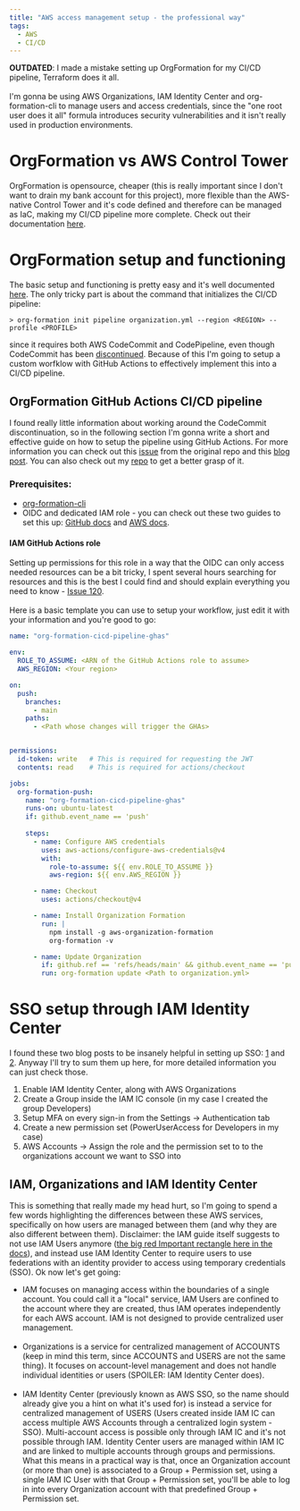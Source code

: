 ```yaml
---
title: "AWS access management setup - the professional way"
tags:
  - AWS
  - CI/CD
---
```

**OUTDATED**: I made a mistake setting up OrgFormation for my CI/CD pipeline, Terraform does it all. <br> <br>
I'm gonna be using AWS Organizations, IAM Identity Center and org-formation-cli to manage users and access credentials, since the "one root user does it all" formula introduces security vulnerabilities and it isn't really used in production environments. 

# OrgFormation vs AWS Control Tower
OrgFormation is opensource, cheaper (this is really important since I don't want to drain my bank account for this project), more flexible than the AWS-native Control Tower and it's code defined and therefore can be managed as IaC, making my CI/CD pipeline more complete. Check out their documentation [here](https://github.com/org-formation/org-formation-cli/blob/master/docs/articles/aws-organizations.md). 

# OrgFormation setup and functioning
The basic setup and functioning is pretty easy and it's well documented [here](https://github.com/org-formation/org-formation-cli/blob/master/docs/articles/org-formation.md). The only tricky part is about the command that initializes the CI/CD pipeline:
```
> org-formation init pipeline organization.yml --region <REGION> --profile <PROFILE>
```
since it requires both AWS CodeCommit and CodePipeline, even though CodeCommit has been [discontinued](https://aws.amazon.com/blogs/devops/how-to-migrate-your-aws-codecommit-repository-to-another-git-provider/#:~:text=After%20careful%20consideration%2C%20we%20have,use%20the%20service%20as%20normal.). Because of this I'm going to setup a custom worfklow with GitHub Actions to effectively implement this into a CI/CD pipeline. 

## OrgFormation GitHub Actions CI/CD pipeline
I found really little information about working around the CodeCommit discontinuation, so in the following section I'm gonna write a short and effective guide on how to setup the pipeline using GitHub Actions. For more information you can check out this [issue](https://github.com/org-formation/org-formation-cli/issues/568) from the original repo and this [blog post](https://mantelgroup.com.au/managing-multiple-aws-accounts-with-org-formation/). You can also check out my [repo](https://github.com/aloilor/org-formation-github-actions) to get a better grasp of it. 

### Prerequisites:
- [org-formation-cli](https://github.com/org-formation/org-formation-cli) 
- OIDC and dedicated IAM role - you can check out these two guides to set this up: [GitHub docs](https://docs.github.com/en/actions/security-for-github-actions/security-hardening-your-deployments/configuring-openid-connect-in-amazon-web-services) and [AWS docs](https://docs.aws.amazon.com/IAM/latest/UserGuide/id_roles_create_for-idp_oidc.html#idp_oidc_Create_GitHub). 

#### IAM GitHub Actions role
Setting up permissions for this role in a way that the OIDC can only access needed resources can be a bit tricky, I spent several hours searching for resources and this is the best I could find and should explain everything you need to know - [Issue 120](https://github.com/org-formation/org-formation-cli/issues/120#issuecomment-751415550). <br> <br>
Here is a basic template you can use to setup your workflow, just edit it with your information and you're good to go:
```yaml
name: "org-formation-cicd-pipeline-ghas"

env:
  ROLE_TO_ASSUME: <ARN of the GitHub Actions role to assume>
  AWS_REGION: <Your region>

on:
  push:
    branches:
      - main     
    paths:
      - <Path whose changes will trigger the GHAs>


permissions:
  id-token: write   # This is required for requesting the JWT
  contents: read    # This is required for actions/checkout

jobs:
  org-formation-push:
    name: "org-formation-cicd-pipeline-ghas"
    runs-on: ubuntu-latest
    if: github.event_name == 'push'  
    
    steps:
      - name: Configure AWS credentials
        uses: aws-actions/configure-aws-credentials@v4
        with:
          role-to-assume: ${{ env.ROLE_TO_ASSUME }}
          aws-region: ${{ env.AWS_REGION }}

      - name: Checkout
        uses: actions/checkout@v4

      - name: Install Organization Formation
        run: | 
          npm install -g aws-organization-formation
          org-formation -v

      - name: Update Organization
        if: github.ref == 'refs/heads/main' && github.event_name == 'push'
        run: org-formation update <Path to organization.yml>
```

# SSO setup through IAM Identity Center 
I found these two blog posts to be insanely helpful in setting up SSO: [1](https://slaw.securosis.com/p/bring-federation-sso) and [2](https://slaw.securosis.com/p/another-sso-iam-identity-center-part-2). Anyway I'll try to sum them up here, for more detailed information you can just check those. 
1. Enable IAM Identity Center, along with AWS Organizations
2. Create a Group inside the IAM IC console (in my case I created the group Developers)
3. Setup MFA on every sign-in from the Settings -> Authentication tab 
4. Create a new permission set (PowerUserAccess for Developers in my case)
5. AWS Accounts -> Assign the role and the permission set to to the organizations account we want to SSO into

## IAM, Organizations and IAM Identity Center
This is something that really made my head hurt, so I'm going to spend a few words highlighting the differences between these AWS services, specifically on how users are managed between them (and why they are also different between them). Disclaimer: the IAM guide itself suggests to not use IAM Users anymore ([the big red Important rectangle here in the docs](https://docs.aws.amazon.com/IAM/latest/UserGuide/id_users.html)), and instead use IAM Identity Center to require users to use federations with an identity provider to access using temporary credentials (SSO). Ok now let's get going: 
- IAM focuses on managing access within the boundaries of a single account. You could call it a "local" service, IAM Users are confined to the account where they are created, thus IAM operates independently for each AWS account. IAM is not designed to provide centralized user management. 
<br> <br>
- Organizations is a service for centralized management of ACCOUNTS (keep in mind this term, since ACCOUNTS and USERS are not the same thing). It focuses on account-level management and does not handle individual identities or users (SPOILER: IAM Identity Center does). <br> <br>
- IAM Identity Center (previously known as AWS SSO, so the name should already give you a hint on what it's used for) is instead a service for centralized management of USERS (Users created inside IAM IC can access multiple AWS Accounts through a centralized login system - SSO). Multi-account access is possible only through IAM IC and it's not possible through IAM. Identity Center users are managed within IAM IC and are linked to multiple accounts through groups and permissions. What this means in a practical way is that, once an Organization account (or more than one) is associated to a Group + Permission set, using a single IAM IC User with that Group + Permission set, you'll be able to log in into every Organization account with that predefined Group + Permission set.





